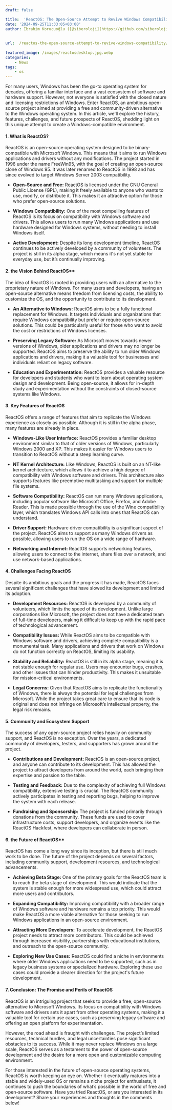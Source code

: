 ```yaml
---
draft: false

title:  'ReactOS: The Open-Source Attempt to Revive Windows Compatibility'
date: '2024-09-25T11:33:05+03:00'
author: İbrahim Korucuoğlu ([@siberoloji](https://github.com/siberoloji))
 
 
url:  /reactos-the-open-source-attempt-to-revive-windows-compatibility/
 
featured_image: /images/reactosdesktop.jpg.webp
categories:
    - News
tags:
    - os
---
```

For many users, Windows has been the go-to operating system for decades, offering a familiar interface and a vast ecosystem of software and hardware support. However, not everyone is satisfied with the closed nature and licensing restrictions of Windows. Enter ReactOS, an ambitious open-source project aimed at providing a free and community-driven alternative to the Windows operating system. In this article, we'll explore the history, features, challenges, and future prospects of ReactOS, shedding light on this unique attempt to create a Windows-compatible environment.
#### 1. **What is ReactOS?**

ReactOS is an open-source operating system designed to be binary-compatible with Microsoft Windows. This means that it aims to run Windows applications and drivers without any modifications. The project started in 1996 under the name FreeWin95, with the goal of creating an open-source clone of Windows 95. It was later renamed to ReactOS in 1998 and has since evolved to target Windows Server 2003 compatibility.
* **Open-Source and Free:** ReactOS is licensed under the GNU General Public License (GPL), making it freely available to anyone who wants to use, modify, or distribute it. This makes it an attractive option for those who prefer open-source solutions.

* **Windows Compatibility:** One of the most compelling features of ReactOS is its focus on compatibility with Windows software and drivers. This allows users to run many Windows applications and use hardware designed for Windows systems, without needing to install Windows itself.

* **Active Development:** Despite its long development timeline, ReactOS continues to be actively developed by a community of volunteers. The project is still in its alpha stage, which means it's not yet stable for everyday use, but it’s continually improving.

#### 2. the Vision Behind ReactOS**

The idea of ReactOS is rooted in providing users with an alternative to the proprietary nature of Windows. For many users and developers, having an open-source alternative means freedom from licensing costs, the ability to customize the OS, and the opportunity to contribute to its development.
* **An Alternative to Windows:** ReactOS aims to be a fully functional replacement for Windows. It targets individuals and organizations that require Windows compatibility but prefer or require open-source solutions. This could be particularly useful for those who want to avoid the cost or restrictions of Windows licenses.

* **Preserving Legacy Software:** As Microsoft moves towards newer versions of Windows, older applications and drivers may no longer be supported. ReactOS aims to preserve the ability to run older Windows applications and drivers, making it a valuable tool for businesses and individuals reliant on legacy software.

* **Education and Experimentation:** ReactOS provides a valuable resource for developers and students who want to learn about operating system design and development. Being open-source, it allows for in-depth study and experimentation without the constraints of closed-source systems like Windows.

#### 3. **Key Features of ReactOS**

ReactOS offers a range of features that aim to replicate the Windows experience as closely as possible. Although it is still in the alpha phase, many features are already in place.
* **Windows-Like User Interface:** ReactOS provides a familiar desktop environment similar to that of older versions of Windows, particularly Windows 2000 and XP. This makes it easier for Windows users to transition to ReactOS without a steep learning curve.

* **NT Kernel Architecture:** Like Windows, ReactOS is built on an NT-like kernel architecture, which allows it to achieve a high degree of compatibility with Windows software and drivers. This architecture also supports features like preemptive multitasking and support for multiple file systems.

* **Software Compatibility:** ReactOS can run many Windows applications, including popular software like Microsoft Office, Firefox, and Adobe Reader. This is made possible through the use of the Wine compatibility layer, which translates Windows API calls into ones that ReactOS can understand.

* **Driver Support:** Hardware driver compatibility is a significant aspect of the project. ReactOS aims to support as many Windows drivers as possible, allowing users to run the OS on a wide range of hardware.

* **Networking and Internet:** ReactOS supports networking features, allowing users to connect to the internet, share files over a network, and use network-based applications.

#### 4. **Challenges Facing ReactOS**

Despite its ambitious goals and the progress it has made, ReactOS faces several significant challenges that have slowed its development and limited its adoption.
* **Development Resources:** ReactOS is developed by a community of volunteers, which limits the speed of its development. Unlike large corporations like Microsoft, the project does not have a dedicated team of full-time developers, making it difficult to keep up with the rapid pace of technological advancement.

* **Compatibility Issues:** While ReactOS aims to be compatible with Windows software and drivers, achieving complete compatibility is a monumental task. Many applications and drivers that work on Windows do not function correctly on ReactOS, limiting its usability.

* **Stability and Reliability:** ReactOS is still in its alpha stage, meaning it is not stable enough for regular use. Users may encounter bugs, crashes, and other issues that can hinder productivity. This makes it unsuitable for mission-critical environments.

* **Legal Concerns:** Given that ReactOS aims to replicate the functionality of Windows, there is always the potential for legal challenges from Microsoft. While the project takes great care to ensure that its code is original and does not infringe on Microsoft’s intellectual property, the legal risk remains.

#### 5. **Community and Ecosystem Support**

The success of any open-source project relies heavily on community support, and ReactOS is no exception. Over the years, a dedicated community of developers, testers, and supporters has grown around the project.
* **Contributions and Development:** ReactOS is an open-source project, and anyone can contribute to its development. This has allowed the project to attract developers from around the world, each bringing their expertise and passion to the table.

* **Testing and Feedback:** Due to the complexity of achieving full Windows compatibility, extensive testing is crucial. The ReactOS community actively participates in testing and reporting bugs, helping to improve the system with each release.

* **Fundraising and Sponsorship:** The project is funded primarily through donations from the community. These funds are used to cover infrastructure costs, support developers, and organize events like the ReactOS Hackfest, where developers can collaborate in person.

#### 6. the Future of ReactOS**

ReactOS has come a long way since its inception, but there is still much work to be done. The future of the project depends on several factors, including community support, development resources, and technological advancements.
* **Achieving Beta Stage:** One of the primary goals for the ReactOS team is to reach the beta stage of development. This would indicate that the system is stable enough for more widespread use, which could attract more users and contributors.

* **Expanding Compatibility:** Improving compatibility with a broader range of Windows software and hardware remains a top priority. This would make ReactOS a more viable alternative for those seeking to run Windows applications in an open-source environment.

* **Attracting More Developers:** To accelerate development, the ReactOS project needs to attract more contributors. This could be achieved through increased visibility, partnerships with educational institutions, and outreach to the open-source community.

* **Exploring New Use Cases:** ReactOS could find a niche in environments where older Windows applications need to be supported, such as in legacy business systems or specialized hardware. Exploring these use cases could provide a clearer direction for the project's future development.

#### 7. **Conclusion: The Promise and Perils of ReactOS**

ReactOS is an intriguing project that seeks to provide a free, open-source alternative to Microsoft Windows. Its focus on compatibility with Windows software and drivers sets it apart from other operating systems, making it a valuable tool for certain use cases, such as preserving legacy software and offering an open platform for experimentation.

However, the road ahead is fraught with challenges. The project’s limited resources, technical hurdles, and legal uncertainties pose significant obstacles to its success. While it may never replace Windows on a large scale, ReactOS serves as a testament to the power of open-source development and the desire for a more open and customizable computing environment.

For those interested in the future of open-source operating systems, ReactOS is worth keeping an eye on. Whether it eventually matures into a stable and widely-used OS or remains a niche project for enthusiasts, it continues to push the boundaries of what’s possible in the world of free and open-source software.
Have you tried ReactOS, or are you interested in its development? Share your experiences and thoughts in the comments below!
